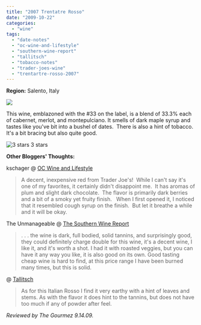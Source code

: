 ```yaml
---
title: "2007 Trentatre Rosso"
date: "2009-10-22"
categories:
  - "wine"
tags:
  - "date-notes"
  - "oc-wine-and-lifestyle"
  - "southern-wine-report"
  - "tallitsch"
  - "tobacco-notes"
  - "trader-joes-wine"
  - "trentartre-rosso-2007"
---
```


**Region:** Salento, Italy

![](http://www.rebeccagomezfarrell.com/gourmez/photos/thirtyone.jpg)

This wine, emblazoned with the #33 on the label, is a blend of 33.3% each of cabernet, merlot, and montepulciano. It smells of dark maple syrup and tastes like you've bit into a bushel of dates.  There is also a hint of tobacco.  It's a bit bracing but also quite good.




<div class="caption">

![3 stars](http://s3.amazonaws.com/thegourmez-wpmedia/2009/02/rating_avocado1.gif "rating_avocado1") 3 stars</div>


**Other Bloggers' Thoughts:**

kschager @ [OC Wine and Lifestyle](http://kathyschager.wordpress.com/2009/07/02/trentatre-rosso-2007/)

> A decent, inexpensive red from Trader Joe's!  While I can't say it's one of my favorites, it certainly didn't disappoint me.  It has aromas of plum and slight dark chocolate.  The flavor is primarily dark berries and a bit of a smoky yet fruity finish.   When I first opened it, I noticed that it resembled cough syrup on the finish.  But let it breathe a while and it will be okay.

The Unmanageable @ [The Southern Wine Report](http://thesouthernwinereport.blogspot.com/2009/09/2007-trentatre-rosso.html)

> . . . the wine is dark, full bodied, solid tannins, and surprisingly good, they could definitely charge double for this wine, it's a decent wine, I like it, and it's worth a shot. I had it with roasted veggies, but you can have it any way you like, it is also good on its own. Good tasting cheap wine is hard to find, at this price range I have been burned many times, but this is solid.

@ [Tallitsch](http://www.tallitsch.com/?p=224)

> As for this Italian Rosso I find it very earthy with a hint of leaves and stems. As with the flavor it does hint to the tannins, but does not have too much if any of powder after feel.

_Reviewed by The Gourmez 9.14.09._
